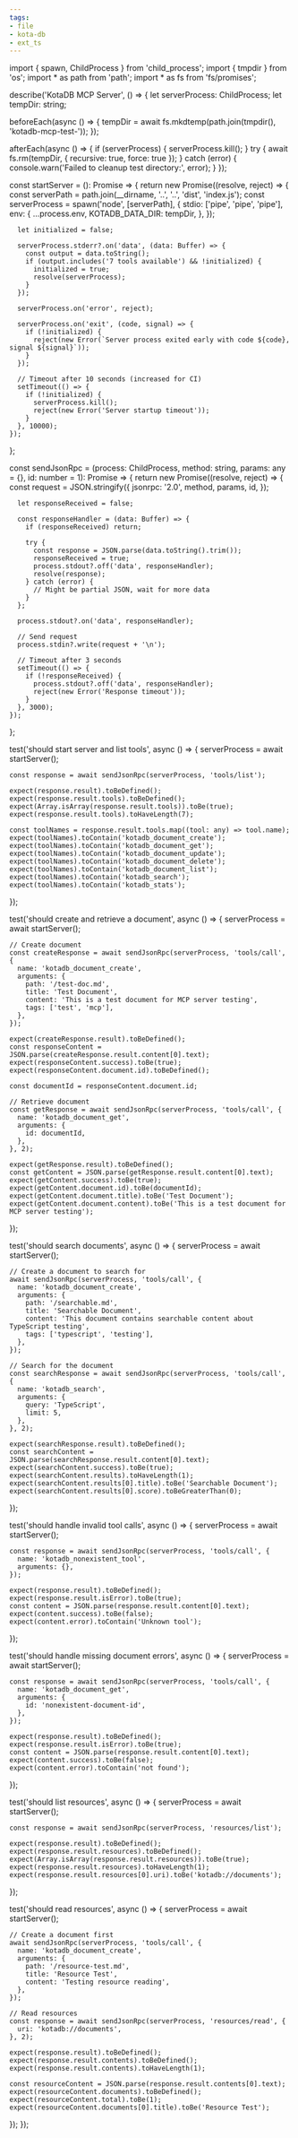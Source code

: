 ```yaml
---
tags:
- file
- kota-db
- ext_ts
---
```

import { spawn, ChildProcess } from 'child_process';
import { tmpdir } from 'os';
import * as path from 'path';
import * as fs from 'fs/promises';

describe('KotaDB MCP Server', () => {
  let serverProcess: ChildProcess;
  let tempDir: string;

  beforeEach(async () => {
    tempDir = await fs.mkdtemp(path.join(tmpdir(), 'kotadb-mcp-test-'));
  });

  afterEach(async () => {
    if (serverProcess) {
      serverProcess.kill();
    }
    try {
      await fs.rm(tempDir, { recursive: true, force: true });
    } catch (error) {
      console.warn('Failed to cleanup test directory:', error);
    }
  });

  const startServer = (): Promise<ChildProcess> => {
    return new Promise((resolve, reject) => {
      const serverPath = path.join(__dirname, '..', '..', 'dist', 'index.js');
      const serverProcess = spawn('node', [serverPath], {
        stdio: ['pipe', 'pipe', 'pipe'],
        env: {
          ...process.env,
          KOTADB_DATA_DIR: tempDir,
        },
      });

      let initialized = false;

      serverProcess.stderr?.on('data', (data: Buffer) => {
        const output = data.toString();
        if (output.includes('7 tools available') && !initialized) {
          initialized = true;
          resolve(serverProcess);
        }
      });

      serverProcess.on('error', reject);

      serverProcess.on('exit', (code, signal) => {
        if (!initialized) {
          reject(new Error(`Server process exited early with code ${code}, signal ${signal}`));
        }
      });
      
      // Timeout after 10 seconds (increased for CI)
      setTimeout(() => {
        if (!initialized) {
          serverProcess.kill();
          reject(new Error('Server startup timeout'));
        }
      }, 10000);
    });
  };

  const sendJsonRpc = (process: ChildProcess, method: string, params: any = {}, id: number = 1): Promise<any> => {
    return new Promise((resolve, reject) => {
      const request = JSON.stringify({
        jsonrpc: '2.0',
        method,
        params,
        id,
      });

      let responseReceived = false;

      const responseHandler = (data: Buffer) => {
        if (responseReceived) return;
        
        try {
          const response = JSON.parse(data.toString().trim());
          responseReceived = true;
          process.stdout?.off('data', responseHandler);
          resolve(response);
        } catch (error) {
          // Might be partial JSON, wait for more data
        }
      };

      process.stdout?.on('data', responseHandler);
      
      // Send request
      process.stdin?.write(request + '\n');

      // Timeout after 3 seconds
      setTimeout(() => {
        if (!responseReceived) {
          process.stdout?.off('data', responseHandler);
          reject(new Error('Response timeout'));
        }
      }, 3000);
    });
  };

  test('should start server and list tools', async () => {
    serverProcess = await startServer();
    
    const response = await sendJsonRpc(serverProcess, 'tools/list');
    
    expect(response.result).toBeDefined();
    expect(response.result.tools).toBeDefined();
    expect(Array.isArray(response.result.tools)).toBe(true);
    expect(response.result.tools).toHaveLength(7);
    
    const toolNames = response.result.tools.map((tool: any) => tool.name);
    expect(toolNames).toContain('kotadb_document_create');
    expect(toolNames).toContain('kotadb_document_get');
    expect(toolNames).toContain('kotadb_document_update');
    expect(toolNames).toContain('kotadb_document_delete');
    expect(toolNames).toContain('kotadb_document_list');
    expect(toolNames).toContain('kotadb_search');
    expect(toolNames).toContain('kotadb_stats');
  });

  test('should create and retrieve a document', async () => {
    serverProcess = await startServer();
    
    // Create document
    const createResponse = await sendJsonRpc(serverProcess, 'tools/call', {
      name: 'kotadb_document_create',
      arguments: {
        path: '/test-doc.md',
        title: 'Test Document',
        content: 'This is a test document for MCP server testing',
        tags: ['test', 'mcp'],
      },
    });
    
    expect(createResponse.result).toBeDefined();
    const responseContent = JSON.parse(createResponse.result.content[0].text);
    expect(responseContent.success).toBe(true);
    expect(responseContent.document.id).toBeDefined();
    
    const documentId = responseContent.document.id;
    
    // Retrieve document
    const getResponse = await sendJsonRpc(serverProcess, 'tools/call', {
      name: 'kotadb_document_get',
      arguments: {
        id: documentId,
      },
    }, 2);
    
    expect(getResponse.result).toBeDefined();
    const getContent = JSON.parse(getResponse.result.content[0].text);
    expect(getContent.success).toBe(true);
    expect(getContent.document.id).toBe(documentId);
    expect(getContent.document.title).toBe('Test Document');
    expect(getContent.document.content).toBe('This is a test document for MCP server testing');
  });

  test('should search documents', async () => {
    serverProcess = await startServer();
    
    // Create a document to search for
    await sendJsonRpc(serverProcess, 'tools/call', {
      name: 'kotadb_document_create',
      arguments: {
        path: '/searchable.md',
        title: 'Searchable Document',
        content: 'This document contains searchable content about TypeScript testing',
        tags: ['typescript', 'testing'],
      },
    });
    
    // Search for the document
    const searchResponse = await sendJsonRpc(serverProcess, 'tools/call', {
      name: 'kotadb_search',
      arguments: {
        query: 'TypeScript',
        limit: 5,
      },
    }, 2);
    
    expect(searchResponse.result).toBeDefined();
    const searchContent = JSON.parse(searchResponse.result.content[0].text);
    expect(searchContent.success).toBe(true);
    expect(searchContent.results).toHaveLength(1);
    expect(searchContent.results[0].title).toBe('Searchable Document');
    expect(searchContent.results[0].score).toBeGreaterThan(0);
  });

  test('should handle invalid tool calls', async () => {
    serverProcess = await startServer();
    
    const response = await sendJsonRpc(serverProcess, 'tools/call', {
      name: 'kotadb_nonexistent_tool',
      arguments: {},
    });
    
    expect(response.result).toBeDefined();
    expect(response.result.isError).toBe(true);
    const content = JSON.parse(response.result.content[0].text);
    expect(content.success).toBe(false);
    expect(content.error).toContain('Unknown tool');
  });

  test('should handle missing document errors', async () => {
    serverProcess = await startServer();
    
    const response = await sendJsonRpc(serverProcess, 'tools/call', {
      name: 'kotadb_document_get',
      arguments: {
        id: 'nonexistent-document-id',
      },
    });
    
    expect(response.result).toBeDefined();
    expect(response.result.isError).toBe(true);
    const content = JSON.parse(response.result.content[0].text);
    expect(content.success).toBe(false);
    expect(content.error).toContain('not found');
  });

  test('should list resources', async () => {
    serverProcess = await startServer();
    
    const response = await sendJsonRpc(serverProcess, 'resources/list');
    
    expect(response.result).toBeDefined();
    expect(response.result.resources).toBeDefined();
    expect(Array.isArray(response.result.resources)).toBe(true);
    expect(response.result.resources).toHaveLength(1);
    expect(response.result.resources[0].uri).toBe('kotadb://documents');
  });

  test('should read resources', async () => {
    serverProcess = await startServer();
    
    // Create a document first
    await sendJsonRpc(serverProcess, 'tools/call', {
      name: 'kotadb_document_create',
      arguments: {
        path: '/resource-test.md',
        title: 'Resource Test',
        content: 'Testing resource reading',
      },
    });
    
    // Read resources
    const response = await sendJsonRpc(serverProcess, 'resources/read', {
      uri: 'kotadb://documents',
    }, 2);
    
    expect(response.result).toBeDefined();
    expect(response.result.contents).toBeDefined();
    expect(response.result.contents).toHaveLength(1);
    
    const resourceContent = JSON.parse(response.result.contents[0].text);
    expect(resourceContent.documents).toBeDefined();
    expect(resourceContent.total).toBe(1);
    expect(resourceContent.documents[0].title).toBe('Resource Test');
  });
});